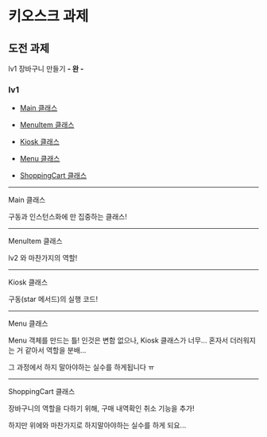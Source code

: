 # 키오스크 과제

## 도전 과제

lv1 장바구니 만들기 **- 완 -**

### lv1

- [Main 클래스](#Main-클래스)

- [MenuItem 클래스](#MenuItem-클래스)

- [Kiosk 클래스](#Kiosk-클래스)

- [Menu 클래스](#Menu-클래스)

- [ShoppingCart 클래스](#ShoppingCart-클래스)

---

Main 클래스

구동과 인스턴스화에 만 집중하는 클래스!

---

MenuItem 클래스

lv2 와 마찬가지의 역할!

---

Kiosk 클래스

구동(star 메서드)의 실행 코드! 

---

Menu 클래스

Menu 객체를 만드는 틀! 인것은 변함 없으나, Kiosk 클래스가 너무... 혼자서 더러워지는 거 같아서 역할을 분배...

그 과정에서 하지 말아야하는 실수를 하게됩니다 ㅠ

---

ShoppingCart 클래스

장바구니의 역할을 다하기 위해, 구매 내역확인 취소 기능을 추가!

하지만 위에와 마찬가지로 하지말아야하는 실수를 하게 되요...


